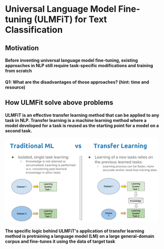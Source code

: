 # Universal Language Model Fine-tuning (ULMFiT) for Text Classification

## Motivation 
#### Before inventing universal language model fine-tuning, existing approaches in NLP still require task-specific modifications and training from scratch

#### Q1: What are the disadvantages of those approaches? (hint: time and resource)

## How ULMFit solve above problems
#### ULMFiT is an effective transfer learning method that can be applied to any task in NLP. Transfer learning is a machine learning method where a model developed for a task is reused as the starting point for a model on a second task.
<img src='Figure/transfer_learning.png' width='500'>

#### The specific logic behind ULMFiT's application of transfer learning method is pretraining a language model (LM) on a large general-domain corpus and fine-tunes it using the data of target task
